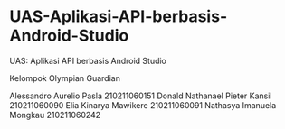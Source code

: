 # UAS-Aplikasi-API-berbasis-Android-Studio
UAS: Aplikasi API berbasis Android Studio


Kelompok Olympian Guardian

Alessandro Aurelio Pasla 210211060151
Donald Nathanael Pieter Kansil 210211060090
Elia Kinarya Mawikere 210211060091
Nathasya Imanuela Mongkau 210211060242
